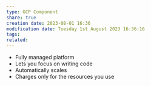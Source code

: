 ```yaml
---
type: GCP Component 
share: true
creation date: 2023-08-01 16:36
modification date: Tuesday 1st August 2023 16:36:16
tags:
related:
---
```

- Fully managed platform
- Lets you focus on writing code
- Automatically scales
- Charges only for the resources you use
